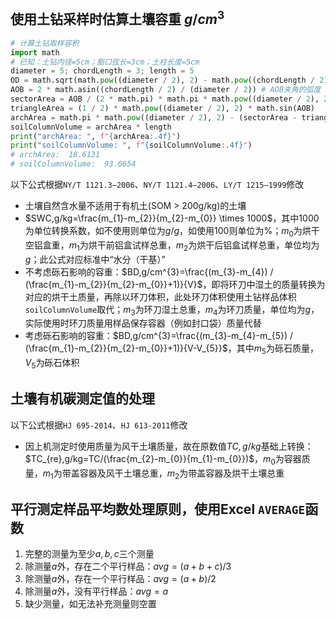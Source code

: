 
## 使用土钻采样时估算土壤容重$\ g/cm^{3}$

```python
# 计算土钻取样容积
import math
# 已知：土钻内径=5cm；豁口弦长=3cm；土柱长度=5cm
diameter = 5; chordLength = 3; length = 5
OD = math.sqrt(math.pow((diameter / 2), 2) - math.pow((chordLength / 2), 2))
AOB = 2 * math.asin((chordLength / 2) / (diameter / 2)) # AOB夹角的弧度
sectorArea = AOB / (2 * math.pi) * math.pi * math.pow((diameter / 2), 2)
triangleArea = (1 / 2) * math.pow((diameter / 2), 2) * math.sin(AOB)
archArea = math.pi * math.pow((diameter / 2), 2) - (sectorArea - triangleArea)
soilColumnVolume = archArea * length
print("archArea: ", f"{archArea:.4f}")
print("soilColumnVolume: ", f"{soilColumnVolume:.4f}")
# archArea:  18.6131
# soilColumnVolume:  93.0654
```

以下公式根据`NY/T 1121.3—2006`、`NY/T 1121.4—2006`、`LY/T 1215—1999`修改
- 土壤自然含水量不适用于有机土(SOM > 200g/kg)的土壤
- $SWC,g/kg=\frac{m_{1}-m_{2}}{m_{2}-m_{0}} \times 1000$，其中1000为单位转换系数，如不使用则单位为$g/g$，如使用100则单位为$\%$；$m_{0}$为烘干空铝盒重，$m_{1}$为烘干前铝盒试样总重，$m_{2}$为烘干后铝盒试样总重，单位均为$g$；此公式对应标准中“水分（干基）”
- 不考虑砾石影响的容重：$BD,g/cm^{3}=\frac{(m_{3}-m_{4}) / (\frac{m_{1}-m_{2}}{m_{2}-m_{0}}+1)}{V}$，即将环刀中湿土的质量转换为对应的烘干土质量，再除以环刀体积，此处环刀体积使用土钻样品体积`soilColumnVolume`取代；$m_{3}$为环刀湿土总重，$m_{4}$为环刀质量，单位均为$g$，实际使用时环刀质量用样品保存容器（例如封口袋）质量代替
- 考虑砾石影响的容重：$BD,g/cm^{3}=\frac{(m_{3}-m_{4}-m_{5}) / (\frac{m_{1}-m_{2}}{m_{2}-m_{0}}+1)}{V-V_{5}}$，其中$m_{5}$为砾石质量，$V_{5}$为砾石体积

## 土壤有机碳测定值的处理

以下公式根据`HJ 695-2014`、`HJ 613-2011`修改
- 因上机测定时使用质量为风干土壤质量，故在原数值$TC,g/kg$基础上转换：$TC_{re},g/kg=TC/(\frac{m_{2}-m_{0}}{m_{1}-m_{0}})$，$m_{0}$为容器质量，$m_{1}$为带盖容器及风干土壤总重，$m_{2}$为带盖容器及烘干土壤总重

## 平行测定样品平均数处理原则，使用Excel `AVERAGE`函数

1. 完整的测量为至少$a,b,c$三个测量
2. 除测量$a$外，存在二个平行样品：$avg = (a+b+c)/3$
3. 除测量$a$外，存在一个平行样品：$avg = (a+b)/2$
4. 除测量$a$外，没有平行样品：$avg = a$
5. 缺少测量，如无法补充测量则空置

